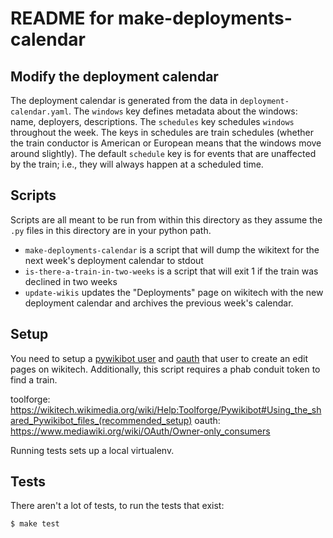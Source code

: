 # README for make-deployments-calendar

## Modify the deployment calendar

The deployment calendar is generated from the data in `deployment-calendar.yaml`.
The `windows` key defines metadata about the windows: name, deployers, descriptions.
The `schedules` key schedules `windows` throughout the week. The keys in schedules
are train schedules (whether the train conductor is American or European means
that the windows move around slightly). The default `schedule` key is for events
that are unaffected by the train; i.e., they will always happen at a scheduled
time.

## Scripts

Scripts are all meant to be run from within this directory as they assume
the `.py` files in this directory are in your python path.

* `make-deployments-calendar` is a script that will dump the wikitext for the
  next week's deployment calendar to stdout
* `is-there-a-train-in-two-weeks` is a script that will exit 1 if the train
  was declined in two weeks
* `update-wikis` updates the "Deployments" page on wikitech with the new
  deployment calendar and archives the previous week's calendar.

## Setup

You need to setup a [pywikibot user](toolforge) and [oauth](oauth) that
user to create an edit pages on wikitech. Additionally, this script requires
a phab conduit token to find a train.

toolforge: <https://wikitech.wikimedia.org/wiki/Help:Toolforge/Pywikibot#Using_the_shared_Pywikibot_files_(recommended_setup)>
oauth: <https://www.mediawiki.org/wiki/OAuth/Owner-only_consumers>

Running tests sets up a local virtualenv.

## Tests

There aren't a lot of tests, to run the tests that exist:

```
$ make test
```

